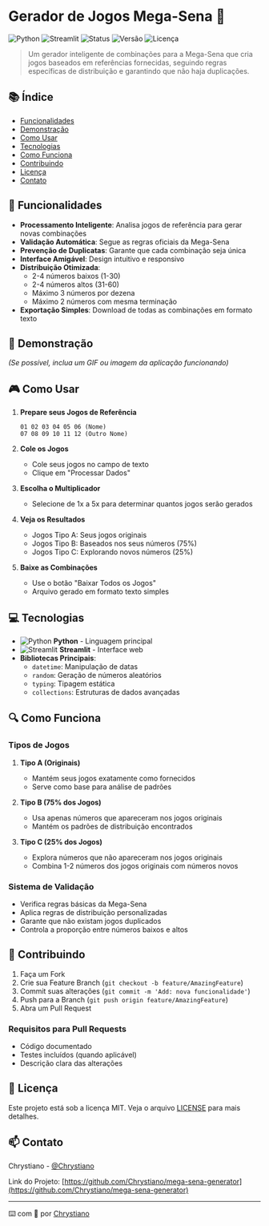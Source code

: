 # Gerador de Jogos Mega-Sena 🎲

![Python](https://img.shields.io/badge/Python-100%25-14354C.svg?style=flat&logo=python)
![Streamlit](https://img.shields.io/badge/Streamlit-FF4B4B.svg?style=flat&logo=Streamlit&logoColor=white)
![Status](https://img.shields.io/badge/Status-Em%20Desenvolvimento-yellow)
![Versão](https://img.shields.io/badge/Versão-1.0.0--alpha-blue)
![Licença](https://img.shields.io/badge/Licença-MIT-green)

> Um gerador inteligente de combinações para a Mega-Sena que cria jogos baseados em referências fornecidas, seguindo regras específicas de distribuição e garantindo que não haja duplicações.

## 📚 Índice

- [Funcionalidades](#-funcionalidades)
- [Demonstração](#-demonstração)
- [Como Usar](#-como-usar)
- [Tecnologias](#-tecnologias)
- [Como Funciona](#-como-funciona)
- [Contribuindo](#-contribuindo)
- [Licença](#-licença)
- [Contato](#-contato)

## 🚀 Funcionalidades

- **Processamento Inteligente**: Analisa jogos de referência para gerar novas combinações
- **Validação Automática**: Segue as regras oficiais da Mega-Sena
- **Prevenção de Duplicatas**: Garante que cada combinação seja única
- **Interface Amigável**: Design intuitivo e responsivo
- **Distribuição Otimizada**: 
  - 2-4 números baixos (1-30)
  - 2-4 números altos (31-60)
  - Máximo 3 números por dezena
  - Máximo 2 números com mesma terminação
- **Exportação Simples**: Download de todas as combinações em formato texto

## 🎥 Demonstração

_(Se possível, inclua um GIF ou imagem da aplicação funcionando)_

## 🎮 Como Usar

1. **Prepare seus Jogos de Referência**
   ```
   01 02 03 04 05 06 (Nome)
   07 08 09 10 11 12 (Outro Nome)
   ```

2. **Cole os Jogos**
   - Cole seus jogos no campo de texto
   - Clique em "Processar Dados"

3. **Escolha o Multiplicador**
   - Selecione de 1x a 5x para determinar quantos jogos serão gerados

4. **Veja os Resultados**
   - Jogos Tipo A: Seus jogos originais
   - Jogos Tipo B: Baseados nos seus números (75%)
   - Jogos Tipo C: Explorando novos números (25%)

5. **Baixe as Combinações**
   - Use o botão "Baixar Todos os Jogos"
   - Arquivo gerado em formato texto simples

## 💻 Tecnologias

- ![Python](https://img.shields.io/badge/-Python-14354C?style=flat&logo=python) **Python** - Linguagem principal
- ![Streamlit](https://img.shields.io/badge/-Streamlit-FF4B4B?style=flat&logo=Streamlit&logoColor=white) **Streamlit** - Interface web
- **Bibliotecas Principais**:
  - `datetime`: Manipulação de datas
  - `random`: Geração de números aleatórios
  - `typing`: Tipagem estática
  - `collections`: Estruturas de dados avançadas

## 🔍 Como Funciona

### Tipos de Jogos

1. **Tipo A (Originais)**
   - Mantém seus jogos exatamente como fornecidos
   - Serve como base para análise de padrões

2. **Tipo B (75% dos Jogos)**
   - Usa apenas números que apareceram nos jogos originais
   - Mantém os padrões de distribuição encontrados

3. **Tipo C (25% dos Jogos)**
   - Explora números que não apareceram nos jogos originais
   - Combina 1-2 números dos jogos originais com números novos

### Sistema de Validação

- Verifica regras básicas da Mega-Sena
- Aplica regras de distribuição personalizadas
- Garante que não existam jogos duplicados
- Controla a proporção entre números baixos e altos

## 🤝 Contribuindo

1. Faça um Fork
2. Crie sua Feature Branch (`git checkout -b feature/AmazingFeature`)
3. Commit suas alterações (`git commit -m 'Add: nova funcionalidade'`)
4. Push para a Branch (`git push origin feature/AmazingFeature`)
5. Abra um Pull Request

### Requisitos para Pull Requests

- Código documentado
- Testes incluídos (quando aplicável)
- Descrição clara das alterações

## 📄 Licença

Este projeto está sob a licença MIT. Veja o arquivo [LICENSE](LICENSE) para mais detalhes.

## 📫 Contato

Chrystiano - [@Chrystiano](https://github.com/Chrystiano)

Link do Projeto: [https://github.com/Chrystiano/mega-sena-generator](https://github.com/Chrystiano/mega-sena-generator)

---

⌨️ com 💙 por [Chrystiano](https://github.com/Chrystiano)
